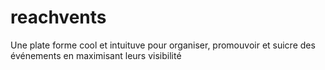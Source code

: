 # reachvents
Une plate forme cool et intuituve pour organiser, promouvoir et suicre des événements en maximisant leurs visibilité 
